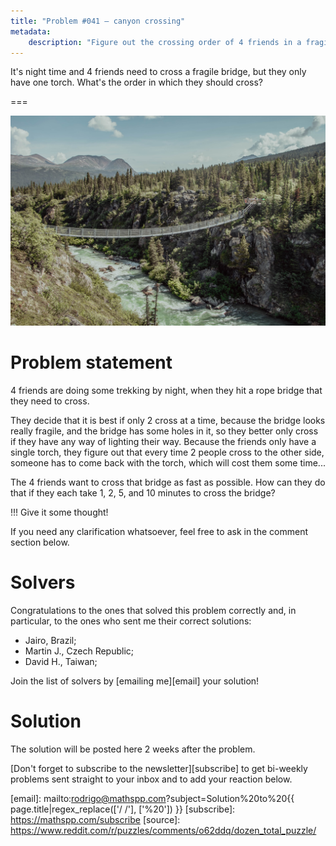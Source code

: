 ```yaml
---
title: "Problem #041 – canyon crossing"
metadata:
    description: "Figure out the crossing order of 4 friends in a fragile rope bridge."
---
```


It's night time and 4 friends need to cross a fragile bridge,
but they only have one torch.
What's the order in which they should cross?


===

![](thumbnail.png "Photo by Danika Perkinson on Unsplash")

# Problem statement

4 friends are doing some trekking by night,
when they hit a rope bridge that they need to cross.

They decide that it is best if only 2 cross at a time,
because the bridge looks really fragile,
and the bridge has some holes in it,
so they better only cross if they have any way of lighting their way.
Because the friends only have a single torch, they figure out that
every time 2 people cross to the other side, someone has to come back
with the torch, which will cost them some time...

The 4 friends want to cross that bridge as fast as possible.
How can they do that if they each take 1, 2, 5, and 10 minutes to cross the bridge?

!!! Give it some thought!

If you need any clarification whatsoever, feel free to ask in the comment section below.


# Solvers

Congratulations to the ones that solved this problem correctly and, in particular, to the ones
who sent me their correct solutions:

 - Jairo, Brazil;
 - Martin J., Czech Republic;
 - David H., Taiwan;

Join the list of solvers by [emailing me][email] your solution!


# Solution

The solution will be posted here 2 weeks after the problem.

<!-- v -->
[Don't forget to subscribe to the newsletter][subscribe] to get bi-weekly
problems sent straight to your inbox and to add your reaction below.
<!-- ^ -->


[email]: mailto:rodrigo@mathspp.com?subject=Solution%20to%20{{ page.title|regex_replace(['/ /'], ['%20']) }}
[subscribe]: https://mathspp.com/subscribe
[source]: https://www.reddit.com/r/puzzles/comments/o62ddq/dozen_total_puzzle/
